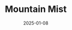 ---
title: Mountain Mist
date: 2025-01-08
layout: layouts/artwork.njk
image: /images/uploads/art-08.jpg
price: 70000
status: available
medium: Oil on canvas
width: 24
height: 36
year: 2025
tags: [mountain, mist, landscape]
buy_url:
---